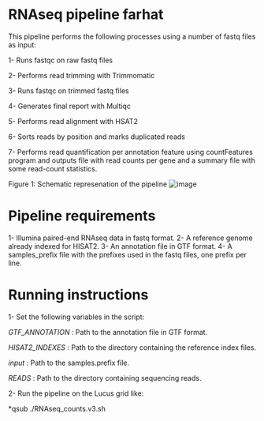 # RNAseq pipeline farhat

This pipeline performs the following processes using a number of fastq files as input:

1- Runs fastqc on raw fastq files

2- Performs read trimming with Trimmomatic

3- Runs fastqc on trimmed fastq files

4- Generates final report with Multiqc

5- Performs read alignment with HSAT2

6- Sorts reads by position and marks duplicated reads

7- Performs read quantification per annotation feature using countFeatures program and outputs file with read counts per gene and a summary file with some read-count statistics.

Figure 1: Schematic represenation of the pipeline
![image](https://user-images.githubusercontent.com/76788039/126709143-df4a9918-fdc2-42b6-80fa-0cbc862f5b6e.png)

# Pipeline requirements

1- Illumina paired-end RNAseq data in fastq format. 
2- A reference genome already indexed for HISAT2.
3- An annotation file in GTF format.
4- A samples_prefix file with the prefixes used in the fastq files, one prefix per line.

# Running instructions

1- Set the following variables in the script:

  *GTF_ANNOTATION* : Path to the annotation file in GTF format.
  
  *HISAT2_INDEXES* : Path to the directory containing the reference index files.
  
  *input*          : Path to the samples.prefix file.
  
  *READS*          : Path to the directory containing sequencing reads.
  
2- Run the pipeline on the Lucus grid like:
  
  *qsub ./RNAseq_counts.v3.sh




